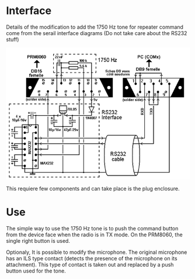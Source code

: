 Interface
=========
Details of the modification to add the 1750 Hz tone for repeater command come from the serail interface diagrams (Do not take care about the RS232 stuff)

<img src="Db15_interface.png" width="600" >

This requiere few components and can take place is the plug enclosure.

Use
===
The simple way to use the 1750 Hz tone is to push the command button from the device face when the radio is in TX mode. On the PRM8060, the single right button is used.

Optionaly, It is possible to modify the microphone. The original microphone has an ILS
type contact (detects the presence of the microphone on its attachment). This type of contact is
taken out and replaced by a push button used for the tone.